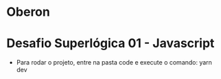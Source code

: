 # Oberon

# Desafio Superlógica 01 - Javascript

- Para rodar o projeto, entre na pasta code e execute o comando: yarn dev

